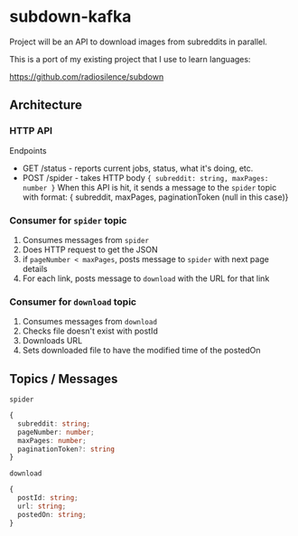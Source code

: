 # subdown-kafka

Project will be an API to download images from subreddits in parallel.

This is a port of my existing project that I use to learn languages:

https://github.com/radiosilence/subdown

## Architecture

### HTTP API

Endpoints

- GET /status - reports current jobs, status, what it's doing, etc.
- POST /spider - takes HTTP body `{ subreddit: string, maxPages: number }`
  When this API is hit, it sends a message to the `spider` topic with format:
  { subreddit, maxPages, paginationToken (null in this case)}

### Consumer for `spider` topic

1. Consumes messages from `spider`
2. Does HTTP request to get the JSON
3. if `pageNumber < maxPages`, posts message to `spider` with next page details
4. For each link, posts message to `download` with the URL for that link

### Consumer for `download` topic

1. Consumes messages from `download`
2. Checks file doesn't exist with postId
3. Downloads URL
4. Sets downloaded file to have the modified time of the postedOn

## Topics / Messages

`spider`

```ts
{
  subreddit: string;
  pageNumber: number;
  maxPages: number;
  paginationToken?: string
}
```

`download`

```ts
{
  postId: string;
  url: string;
  postedOn: string;
}
```
